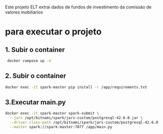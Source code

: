 
Este projeto ELT  extraí dados de fundos de investimento da comissão de valores mobiliarios















# para executar o projeto

## 1. Subir o container
```bash
 docker compose up -d
```

## 2. Subir o container

```bash
docker exec -it spark-master pip install -r /app/requirements.txt
```

## 3.Executar main.py
```bash
docker exec -it spark-master spark-submit \
  --jars /opt/bitnami/spark/jars-custom/postgresql-42.6.0.jar \
  --driver-class-path /opt/bitnami/spark/jars-custom/postgresql-42.6.0.jar \
  --master spark://spark-master:7077 /app/main.py
```